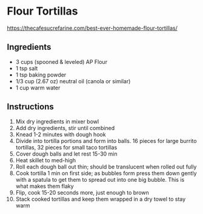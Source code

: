 # Flour Tortillas

https://thecafesucrefarine.com/best-ever-homemade-flour-tortillas/

## Ingredients
* 3 cups (spooned & leveled) AP Flour
* 1 tsp salt
* 1 tsp baking powder
* 1/3 cup (2.67 oz) neutral oil (canola or similar)
* 1 cup warm water

## Instructions
1. Mix dry ingredients in mixer bowl
2. Add dry ingredients, stir until combined
3. Knead 1-2 minutes with dough hook
4. Divide into tortilla portions and form into balls. 16 pieces for large burrito tortillas, 32 pieces for small taco tortillas
5. Cover dough balls and let rest 15-30 min
6. Heat skillet to med-high
7. Roll each dough ball out thin; should be translucent when rolled out fully
8. Cook tortilla 1 min on first side; as bubbles form press them down gently with a spatula to get them to spread out into one big bubble. This is what makes them flaky
9. Flip, cook 15-20 seconds more, just enough to brown
10. Stack cooked tortillas and keep them wrapped in a dry towel to stay warm
